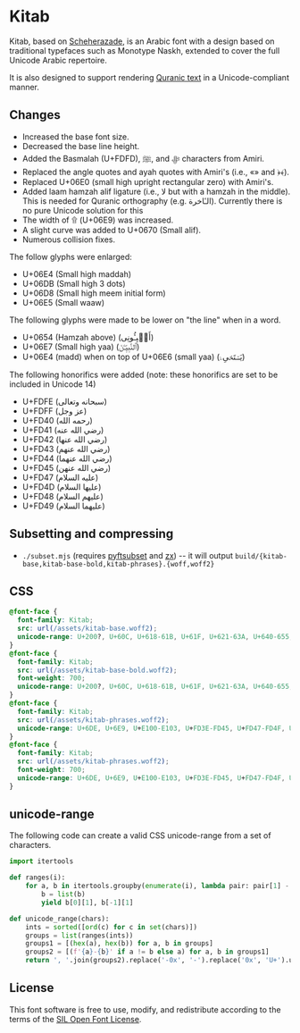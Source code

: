 # Kitab

Kitab, based on [Scheherazade](https://software.sil.org/scheherazade/), is an Arabic font
with a design based on traditional typefaces such as Monotype Naskh,
extended to cover the full Unicode Arabic repertoire.

It is also designed to support rendering [Quranic text](https://github.com/quranacademy/quran-text) in a Unicode-compliant manner.

## Changes

- Increased the base font size.
- Decreased the base line height.
- Added the Basmalah (U+FDFD), ﷺ, and ﷻ characters from Amiri.
- Replaced the angle quotes and ayah quotes with Amiri's (i.e., «» and ﴿﴾).
- Replaced U+06E0 (small high upright rectangular zero) with Amiri's.
- Added laam hamzah alif ligature (i.e., لا but with a hamzah in the middle).
  This is needed for Quranic orthography (e.g. الـٔاخرة).
  Currently there is no pure Unicode solution for this
- The width of ۩ (U+06E9) was increased.
- A slight curve was added to U+0670 (Small alif).
- Numerous collision fixes.

The follow glyphs were enlarged:
- U+06E4 (Small high maddah)
- U+06DB (Small high 3 dots)
- U+06D8 (Small high meem initial form)
- U+06E5 (Small waaw)

The following glyphs were made to be lower on "the line" when in a word.
- U+0654 (Hamzah above) (أَنۢبِـُٔونِی)
- U+06E7 (Small high yaa) (ٱلنَّبِیِّـۧنَ)
- U+06E4 (madd) when on top of U+06E6 (small yaa) (یَسۡتَحۡیِۦۤ)

The following honorifics were added (note: these honorifics are set to be included in Unicode 14)
- U+FDFE (سبحانه وتعالى)
- U+FDFF (عز وجل)
- U+FD40 (رحمه الله)
- U+FD41 (رضي الله عنه)
- U+FD42 (رضي الله عنها)
- U+FD43 (رضي الله عنهم)
- U+FD44 (رضي الله عنهما)
- U+FD45 (رضي الله عنهن)
- U+FD47 (عليه السلام)
- U+FD4D (عليها السلام)
- U+FD48 (عليهم السلام)
- U+FD49 (عليهما السلام)

## Subsetting and compressing

- `./subset.mjs` (requires [pyftsubset](https://github.com/fonttools/fonttools) and [zx](https://github.com/google/zx)) -- it will output `build/{kitab-base,kitab-base-bold,kitab-phrases}.{woff,woff2}`

## CSS

```css
@font-face {
  font-family: Kitab;
  src: url(/assets/kitab-base.woff2);
  unicode-range: U+200?, U+60C, U+618-61B, U+61F, U+621-63A, U+640-655, U+65C, U+660-66C, U+670-671, U+6CC, U+6D4, U+6D6-6DD, U+6DF-6E8, U+6EA-6ED, U+8F0-8F3, U+FD3E-FD3F, U+FDF2;
}
@font-face {
  font-family: Kitab;
  src: url(/assets/kitab-base-bold.woff2);
  font-weight: 700;
  unicode-range: U+200?, U+60C, U+618-61B, U+61F, U+621-63A, U+640-655, U+65C, U+660-66C, U+670-671, U+6CC, U+6D4, U+6D6-6DD, U+6DF-6E8, U+6EA-6ED, U+8F0-8F3, U+FD3E-FD3F, U+FDF2;
}
@font-face {
  font-family: Kitab;
  src: url(/assets/kitab-phrases.woff2);
  unicode-range: U+6DE, U+6E9, U+E100-E103, U+FD3E-FD45, U+FD47-FD4F, U+FDFA-FDFB, U+FDFD-FDFF;
}
@font-face {
  font-family: Kitab;
  src: url(/assets/kitab-phrases.woff2);
  font-weight: 700;
  unicode-range: U+6DE, U+6E9, U+E100-E103, U+FD3E-FD45, U+FD47-FD4F, U+FDFA-FDFB, U+FDFD-FDFF;
}
```

## unicode-range

The following code can create a valid CSS unicode-range from a set of characters.

```py
import itertools

def ranges(i):
    for a, b in itertools.groupby(enumerate(i), lambda pair: pair[1] - pair[0]):
        b = list(b)
        yield b[0][1], b[-1][1]

def unicode_range(chars):
    ints = sorted([ord(c) for c in set(chars)])
    groups = list(ranges(ints))
    groups1 = [(hex(a), hex(b)) for a, b in groups]
    groups2 = [(f'{a}-{b}' if a != b else a) for a, b in groups1]
    return ', '.join(groups2).replace('-0x', '-').replace('0x', 'U+').upper()
```

## License

This font software is free to use, modify, and redistribute
according to the terms of the [SIL Open Font License](http://scripts.sil.org/ofl).
